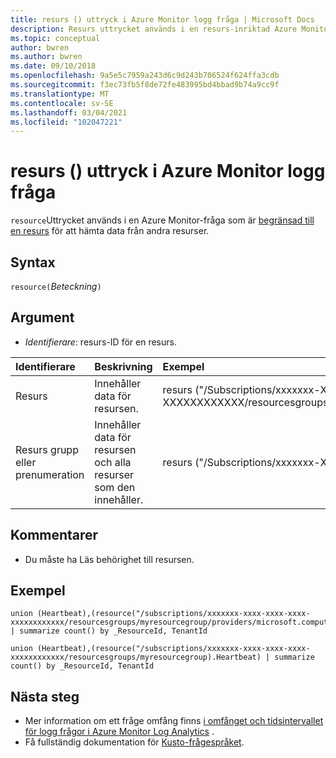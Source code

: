 ```yaml
---
title: resurs () uttryck i Azure Monitor logg fråga | Microsoft Docs
description: Resurs uttrycket används i en resurs-inriktad Azure Monitor logg fråga för att hämta data från flera resurser.
ms.topic: conceptual
author: bwren
ms.author: bwren
ms.date: 09/10/2018
ms.openlocfilehash: 9a5e5c7959a243d6c9d243b706524f624ffa3cdb
ms.sourcegitcommit: f3ec73fb5f8de72fe483995bd4bbad9b74a9cc9f
ms.translationtype: MT
ms.contentlocale: sv-SE
ms.lasthandoff: 03/04/2021
ms.locfileid: "102047221"
---
```

# <a name="resource-expression-in-azure-monitor-log-query"></a>resurs () uttryck i Azure Monitor logg fråga

`resource`Uttrycket används i en Azure Monitor-fråga som är [begränsad till en resurs](scope.md#query-scope) för att hämta data från andra resurser. 


## <a name="syntax"></a>Syntax

`resource(`*Beteckning*`)`

## <a name="arguments"></a>Argument

- *Identifierare*: resurs-ID för en resurs.

| Identifierare | Beskrivning | Exempel
|:---|:---|:---|
| Resurs | Innehåller data för resursen. | resurs ("/Subscriptions/xxxxxxx-XXXX-XXXX-XXXX-XXXXXXXXXXXX/resourcesgroups/myresourcegroup/providers/Microsoft.Compute/virtualmachines/myvm") |
| Resurs grupp eller prenumeration | Innehåller data för resursen och alla resurser som den innehåller.  | resurs ("/Subscriptions/xxxxxxx-XXXX-XXXX-XXXX-XXXXXXXXXXXX/resourcesgroups/myresourcegroup) |


## <a name="notes"></a>Kommentarer

* Du måste ha Läs behörighet till resursen.


## <a name="examples"></a>Exempel

```Kusto
union (Heartbeat),(resource("/subscriptions/xxxxxxx-xxxx-xxxx-xxxx-xxxxxxxxxxxx/resourcesgroups/myresourcegroup/providers/microsoft.compute/virtualmachines/myvm").Heartbeat) | summarize count() by _ResourceId, TenantId
```
```Kusto
union (Heartbeat),(resource("/subscriptions/xxxxxxx-xxxx-xxxx-xxxx-xxxxxxxxxxxx/resourcesgroups/myresourcegroup).Heartbeat) | summarize count() by _ResourceId, TenantId
```


## <a name="next-steps"></a>Nästa steg

- Mer information om ett fråge omfång finns [i omfånget och tidsintervallet för logg frågor i Azure Monitor Log Analytics](scope.md) .
- Få fullständig dokumentation för [Kusto-frågespråket](/azure/kusto/query/).
